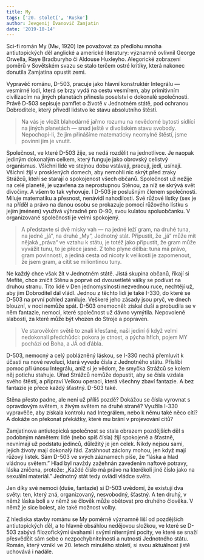 ```yaml
---
title: My
tags: ['20. století', 'Rusko']
author: Jevgenij Ivanovič Zamjatin
date: '2019-10-14'
---
```


Sci-fi román My (Mы, 1920) lze považovat za předlohu mnoha antiutopických děl anglické a americké literatury: významně ovlivnil George Orwella, Raye Bradburyho či Aldouse Huxleyho. Alegorické zobrazení poměrů v Sovětském svazu se stalo terčem ostré kritiky, která nakonec donutila Zamjatina opustit zemi.

Vypravěč románu, D-503, pracuje jako hlavní konstruktér Integrálu — vesmírné lodi, která se brzy vydá na cestu vesmírem, aby primitivním civilizacím na jiných planetách přinesla poselství o dokonalé společnosti. Právě D-503 sepisuje pamflet o životě v Jednotném státě, pod ochranou Dobroditele, který přivedl lidstvo ke stavu absolutního štěstí.


> Na vás je vložit blahodárné jařmo rozumu na nevědomé bytosti sídlící na jiných planetách — snad ještě v divošském stavu svobody. Nepochopí-li, že jim přinášíme matematicky neomylné štěstí, jsme povinni jim je vnutit.

Společnost, ve které D-503 žije, se nedá rozdělit na jednotlivce. Je naopak jediným dokonalým celkem, který funguje jako obrovský celistvý organismus. Všichni lidé ve stejnou dobu vstávají, pracují, jedí, usínají. Všichni žijí v prosklených domech, aby nemohli nic skrýt před zraky Strážců, kteří se starají o spokojenost všech občanů. Společnost už nežije na celé planetě, je uzavřena za neprostupnou Stěnou, za níž se skrývá svět divočiny. A všem to tak vyhovuje. I D-503 je poslušným členem společnosti. Miluje matematiku a přesnost, nenávidí nahodilosti. Své růžové lístky (sex je na příděl a právo na danou osobu se prokazuje pomocí růžového lístku s jejím jménem) využívá výhradně pro O-90, svou kulatou spoluobčanku. V organizované společnosti je velmi spokojený.


> A představte si dvě misky vah — na jedné leží gram, na druhé tuna, na jedné „já“, na druhé „My“, Jednotný stát. Připustit, že „já“ může mít nějaká „práva“ ve vztahu k státu, je totéž jako připustit, že gram může vyvážit tunu, to je přece jasné. Z toho plyne dělba: tuna má právo, gram povinnosti, a jediná cesta od nicoty k velikosti je zapomenout, že jsem gram, a cítit se miliontinou tuny.

Ne každý chce však žít v Jednotném státě. Jistá skupina občanů, říkají si Mefité, chce zničit Stěnu a poprvé od dvousetleté války se podívat na druhou stranu. Tito lidé v Den jednomyslnosti nezvednou ruce, nechtějí už, aby jim Dobroditel dál vládl. Jednou z těchto lidí je také I-330, do které se D-503 na první pohled zamiluje. Veškeré jeho zásady jsou pryč, ve dnech blouzní, v noci nemůže spát. D-503 onemocněl: získal duši a probudila se v něm fantazie, nemoci, které společnost už dávno vymýtila. Nepovolené slabosti, za které může být vhozen do Stroje a popraven.


> Ve starověkém světě to znali křesťané, naši jediní (i když velmi nedokonalí předchůdci: pokora je ctnost, a pýcha hřích, pojem MY pochází od Boha, a JÁ od ďábla.

D-503, nemocný a celý poblázněný láskou, se I-330 nechá přemluvit k účasti na nové revoluci, která vyvede čísla z Jednotného státu. Přislíbí pomoc při únosu Integrálu, aniž si je vědom, že smyčka Strážců se kolem něj potichu stahuje. Úřad Strážců nemůže dopustit, aby se čísla vzdala svého štěstí, a připraví Velkou operaci, která všechny zbaví fantazie. A bez fantazie je přece každý šťastný. D-503 také.

Stěna přesto padne, ale není už příliš pozdě? Dokážou se čísla vyrovnat s opravdovým světem, s živým světem na druhé straně? Využila I-330 vypravěče, aby získala kontrolu nad Integrálem, nebo k němu také něco cítí? A dokáže on překonat překážky, které mu brání v projevování citů?

Zamjatinova antiutopická společnost se stala obrazem pozdějších děl s podobným námětem: lidé (nebo spíš čísla) žijí spokojeně a šťastně, nevnímají už podstatu jedinců, důležitý je jen celek. Nikdy nejsou sami, jejich životy mají dokonalý řád. Zatáhnout záclony mohou, jen když mají růžový lístek. Sám D-503 ve svých záznamech píše, že “láska a hlad vládnou světem.” Hlad byl navždy zažehnán zavedením naftové potravy, láska zničena, protože: „Každé číslo má právo na kterékoli jiné číslo jako na sexuální materiál.” Jednotný stát tedy ovládl vládce světa.

Jen díky své nemoci (duše, fantazie) si D-503 uvědomí, že existují dva světy: ten, který zná, organizovaný, nesvobodný, šťastný. A ten druhý, v němž láska bolí a v němž se člověk může obětovat pro druhého člověka. V němž je sice bolest, ale také možnost volby.

Z hlediska stavby románu se My poměrně významně liší od pozdějších antiutopických děl, a to hlavně obsáhlou nedějovou složkou, ve které se D-503 zabývá filozofickými úvahami i svými niternými pocity, ve které se snaží přesvědčit sám sebe o nezpochybnitelnosti a nutnosti Jednotného státu. Román, který vznikl ve 20. letech minulého století, si svou aktuálnost jistě uchovává i nadále.

